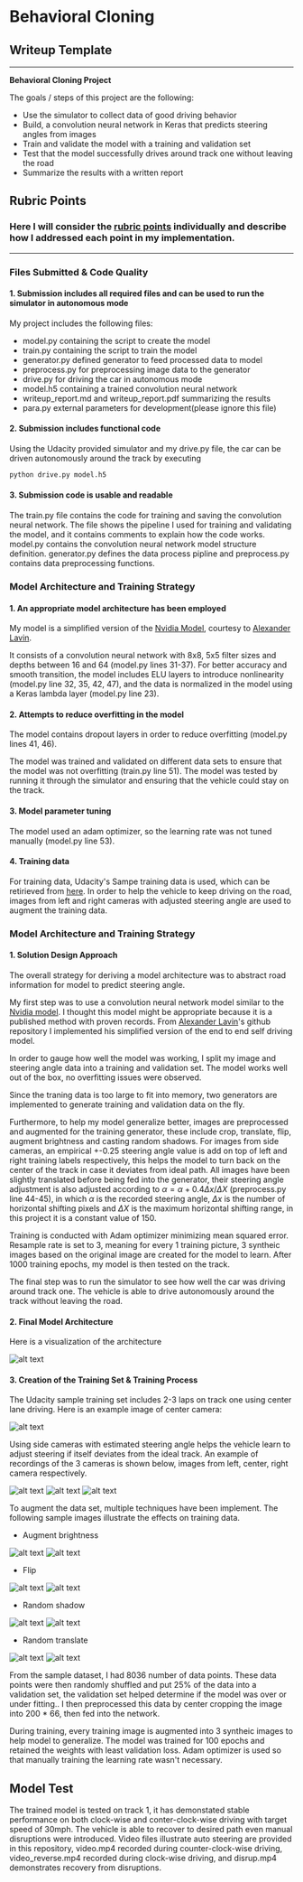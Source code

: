 # **Behavioral Cloning** 

## Writeup Template

---

**Behavioral Cloning Project**

The goals / steps of this project are the following:
* Use the simulator to collect data of good driving behavior
* Build, a convolution neural network in Keras that predicts steering angles from images
* Train and validate the model with a training and validation set
* Test that the model successfully drives around track one without leaving the road
* Summarize the results with a written report

[//]: # (References)
[Nvidia model]: https://arxiv.org/abs/1604.07316
[Alexander Lavin]: https://github.com/BoltzmannBrain/self-driving


[//]: # (Image References)

[image1]: ./examples/model.jpg "Model Visualization"
[image2]: ./examples/center.jpg "Center image"
[image3]: ./examples/left.jpg "Left image"
[image4]: ./examples/right.jpg "Right image"
[image5]: ./examples/brightness.png "Recovery Image"
[image6]: ./examples/flip.png "Normal Image"
[image7]: ./examples/shadow.png "Flipped Image"
[image8]: ./examples/trans.png "Translate Image"

## Rubric Points
### Here I will consider the [rubric points](https://review.udacity.com/#!/rubrics/432/view) individually and describe how I addressed each point in my implementation.  

---
### Files Submitted & Code Quality

#### 1. Submission includes all required files and can be used to run the simulator in autonomous mode

My project includes the following files:
* model.py containing the script to create the model
* train.py containing the script to train the model
* generator.py defined generator to feed processed data to model
* preprocess.py for preprocessing image data to the generator
* drive.py for driving the car in autonomous mode
* model.h5 containing a trained convolution neural network 
* writeup_report.md and writeup_report.pdf summarizing the results
* para.py external parameters for development(please ignore this file)

#### 2. Submission includes functional code
Using the Udacity provided simulator and my drive.py file, the car can be driven autonomously around the track by executing 
```sh
python drive.py model.h5
```

#### 3. Submission code is usable and readable

The train.py file contains the code for training and saving the convolution neural network. The file shows the pipeline I used for training and validating the model, and it contains comments to explain how the code works. model.py contains the convolution neural network model structure definition. generator.py defines the data process pipline and preprocess.py contains data preprocessing functions.

### Model Architecture and Training Strategy

#### 1. An appropriate model architecture has been employed
My model is a simplified version of the [Nvidia Model][Nvidia model], courtesy to [Alexander Lavin][Alexander Lavin].

It consists of a convolution neural network with 8x8, 5x5 filter sizes and depths between 16 and 64 (model.py lines 31-37). 
For better accuracy and smooth transition, the model includes ELU layers to introduce nonlinearity (model.py line 32, 35, 42, 47), and the data is normalized in the model using a Keras lambda layer (model.py line 23). 

#### 2. Attempts to reduce overfitting in the model

The model contains dropout layers in order to reduce overfitting (model.py lines 41, 46). 

The model was trained and validated on different data sets to ensure that the model was not overfitting (train.py line 51). The model was tested by running it through the simulator and ensuring that the vehicle could stay on the track.

#### 3. Model parameter tuning

The model used an adam optimizer, so the learning rate was not tuned manually (model.py line 53).

#### 4. Training data
For training data, Udacity's Sampe training data is used, which can be retirieved from [here](https://d17h27t6h515a5.cloudfront.net/topher/2016/December/584f6edd_data/data.zip).
In order to help the vehicle to keep driving on the road, images from left and right cameras with adjusted steering angle are used to augment the training data.

### Model Architecture and Training Strategy

#### 1. Solution Design Approach

The overall strategy for deriving a model architecture was to abstract road information for model to predict steering angle.

My first step was to use a convolution neural network model similar to the [Nvidia model][Nvidia model]. I thought this model might be appropriate because it is a published method with proven records. From [Alexander Lavin][Alexander Lavin]'s github repository I implemented his simplified version of the end to end self driving model.

In order to gauge how well the model was working, I split my image and steering angle data into a training and validation set. The model works well out of the box, no overfitting issues were observed.

Since the traning data is too large to fit into memory, two generators are implemented to generate training and validation data on the fly.

Furthermore, to help my model generalize better, images are preprocessed and augmented for the training generator, these include crop, translate, flip, augment brightness and casting random shadows. For images from side cameras, an empirical +-0.25 steering angle value is add on top of left and right training labels respectively, this helps the model to turn back on the center of the track in case it deviates from ideal path. All images have been slightly translated before being fed into the generator, their steering angle adjustment is also adjusted according to $\alpha = \alpha + 0.4 \Delta x/\Delta X$ (preprocess.py line 44-45), in which $\alpha$ is the recorded steering angle, $\Delta x$ is the number of horizontal shifting pixels and $\Delta X$ is the maximum horizontal shifting range, in this project it is a constant value of 150.

Training is conducted with Adam optimizer minimizing mean squared error. Resample rate is set to 3, meaning for every 1 training picture, 3 syntheic images based on the original image are created for the model to learn. After 1000 training epochs, my model is then tested on the track.

The final step was to run the simulator to see how well the car was driving around track one. The vehicle is able to drive autonomously around the track without leaving the road.

#### 2. Final Model Architecture

Here is a visualization of the architecture

![alt text][image1]

#### 3. Creation of the Training Set & Training Process

The Udacity sample training set includes 2-3 laps on track one using center lane driving. Here is an example image of center camera:

![alt text][image2]

Using side cameras with estimated steering angle helps the vehicle learn to adjust steering if itself deviates from the ideal track. An example of recordings of the 3 cameras is shown below, images from left, center, right camera respectively.

![alt text][image3]
![alt text][image2]
![alt text][image4]

To augment the data set, multiple techniques have been implement. The following sample images illustrate the effects on training data. 

* Augment brightness

![alt text][image2]
![alt text][image5]

* Flip

![alt text][image2]
![alt text][image6]

* Random shadow

![alt text][image2]
![alt text][image7]

* Random translate

![alt text][image2]
![alt text][image8]

From the sample dataset, I had 8036 number of data points. These data points were then randomly shuffled and put 25% of the data into a validation set, the validation set helped determine if the model was over or under fitting.. I then preprocessed this data by center cropping the image into 200 * 66, then fed into the network. 

During training, every training image is augmented into 3 syntheic images to help model to generalize. The model was trained for 100 epochs and retained the weights with least validation loss. Adam optimizer is used so that manually training the learning rate wasn't necessary.

## Model Test
The trained model is tested on track 1, it has demonstated stable performance on both clock-wise and conter-clock-wise driving with target speed of 30mph. The vehicle is able to recover to desired path even manual disruptions were introduced. Video files illustrate auto steering are provided in this repository, video.mp4 recorded during counter-clock-wise driving, video_reverse.mp4 recorded during clock-wise driving, and disrup.mp4 demonstrates recovery from disruptions.